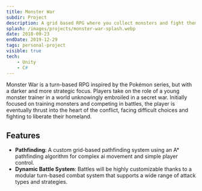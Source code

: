 ```yaml
---
title: Monster War
subdir: Project
description: A grid based RPG where you collect monsters and fight them.
splash: /images/projects/monster-war-splash.webp
date: 2018-09-23
endDate: 2019-12-29
tags: personal-project
visible: true
tech:
    - Unity
    - C#
---
```


Monster War is a turn-based RPG inspired by the Pokémon series, but with a darker and more strategic focus. Players take on the role of a young monster trainer in a world unknowingly embroiled in a secret war. Initially focused on training monsters and competing in battles, the player is eventually thrust into the heart of the conflict, facing difficult choices and fighting to liberate their homeland.

## Features

- **Pathfinding**: A custom grid-based pathfinding system using an A\* pathfinding algorithm for complex ai movement and simple player control.
- **Dynamic Battle System**: Battles will be highly customizable thanks to a modular turn-based combat system that supports a wide range of attack types and strategies.
